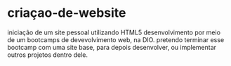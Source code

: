 # criaçao-de-website
iniciação de um site pessoal utilizando HTML5
desenvolvimento por meio de um bootcamps de devevolvimento web, na DIO. 
pretendo terminar esse bootcamp com uma site base, para depois desenvolver, ou implementar outros projetos dentro dele. 
